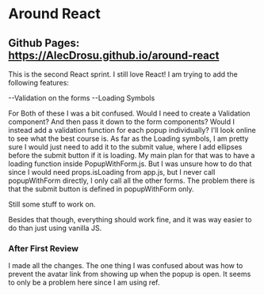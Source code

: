 # Around React

## Github Pages: https://AlecDrosu.github.io/around-react

This is the second React sprint. I still love React! I am trying to add the following features:

--Validation on the forms
--Loading Symbols

For Both of these I was a bit confused. Would I need to create a Validation component? And then pass
it down to the form components? Would I instead add a validation function for each popup individually?
I'll look online to see what the best course is. As far as the Loading symbols, I am pretty sure I would 
just need to add it to the submit value, where I add ellipses before the submit button if it is loading.
My main plan for that was to have a loading function inside PopupWithForm.js. But I was unsure how to do that since I would need props.isLoading from app.js, but I never call popupWithForm directly, I only call all the other forms. The problem there is that the submit button is defined in popupWithForm only.

Still some stuff to work on.

Besides that though, everything should work fine, and it was way easier to do than just using vanilla JS.

### After First Review

I made all the changes. The one thing I was confused about was how to prevent the avatar link from showing up when the popup is open. It seems to only be a problem here since I am using ref.